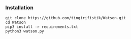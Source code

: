 <h3>Installation</h3>

```
git clone https://github.com/tingirifistik/Watson.git
cd Watson
pip3 install -r requirements.txt
python3 watson.py
```
